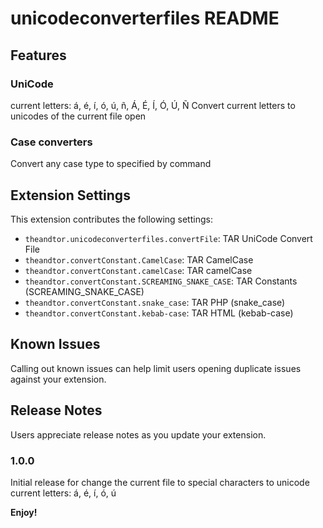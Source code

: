 # unicodeconverterfiles README

## Features

### UniCode
current letters: á, é, í, ó, ú, ñ, Á, É, Í, Ó, Ú, Ñ
Convert current letters to unicodes of the current file open

### Case converters

Convert any case type to specified by command

## Extension Settings

This extension contributes the following settings:

* `theandtor.unicodeconverterfiles.convertFile`: TAR UniCode Convert File
* `theandtor.convertConstant.CamelCase`: TAR CamelCase
* `theandtor.convertConstant.camelCase`: TAR camelCase
* `theandtor.convertConstant.SCREAMING_SNAKE_CASE`: TAR Constants (SCREAMING_SNAKE_CASE)
* `theandtor.convertConstant.snake_case`: TAR PHP (snake_case)
* `theandtor.convertConstant.kebab-case`: TAR HTML (kebab-case)

## Known Issues

Calling out known issues can help limit users opening duplicate issues against your extension.

## Release Notes

Users appreciate release notes as you update your extension.

### 1.0.0

Initial release for change the current file to special characters to unicode
current letters: á, é, í, ó, ú

**Enjoy!**
